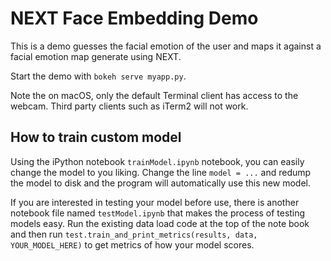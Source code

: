 
# NEXT Face Embedding Demo

This is a demo guesses the facial emotion of the user and maps it against a facial emotion map generate using NEXT.

Start the demo with `bokeh serve myapp.py`.

Note the on macOS, only the default Terminal client has access to the webcam. Third party clients such as iTerm2 will not work.

## How to train custom model
Using the iPython notebook `trainModel.ipynb` notebook, you can easily change the model to you liking. Change the line `model = ...` and redump the model to disk and the program will automatically use this new model.

If you are interested in testing your model before use, there is another notebook file named `testModel.ipynb` that makes the process of testing models easy. Run the existing data load code at the top of the note book and then run `test.train_and_print_metrics(results, data, YOUR_MODEL_HERE)` to get metrics of how your model scores.

